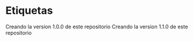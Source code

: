 # Etiquetas

Creando la version 1.0.0 de este repositorio
Creando la version 1.1.0 de este repositorio
